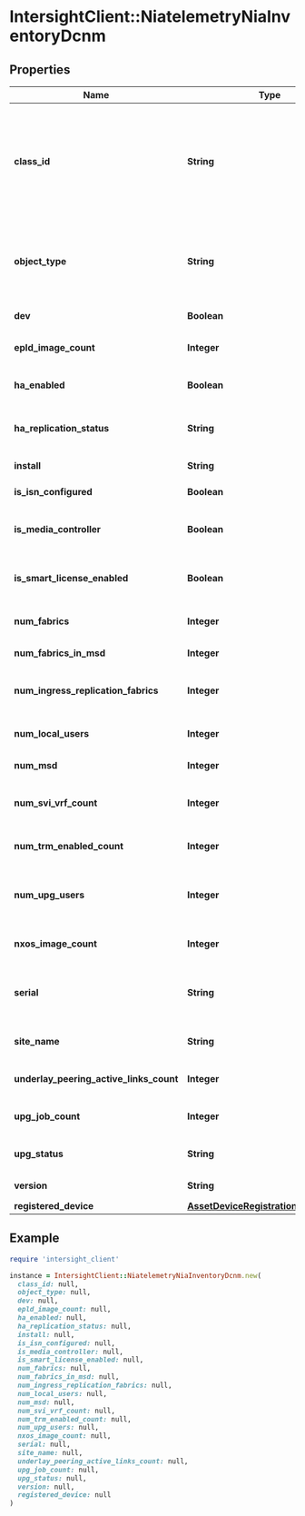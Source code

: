 # IntersightClient::NiatelemetryNiaInventoryDcnm

## Properties

| Name | Type | Description | Notes |
| ---- | ---- | ----------- | ----- |
| **class_id** | **String** | The fully-qualified name of the instantiated, concrete type. This property is used as a discriminator to identify the type of the payload when marshaling and unmarshaling data. | [default to &#39;niatelemetry.NiaInventoryDcnm&#39;] |
| **object_type** | **String** | The fully-qualified name of the instantiated, concrete type. The value should be the same as the &#39;ClassId&#39; property. | [default to &#39;niatelemetry.NiaInventoryDcnm&#39;] |
| **dev** | **Boolean** | Returns the value of the dev Field. | [optional] |
| **epld_image_count** | **Integer** | Number of EPLD images uploaded to DCNM. | [optional] |
| **ha_enabled** | **Boolean** | Returns the value of the haEnabled field. | [optional] |
| **ha_replication_status** | **String** | Returns the value of the haReplicationStatus field. | [optional] |
| **install** | **String** | Returns the value of the install field. | [optional] |
| **is_isn_configured** | **Boolean** | Returns true if ISN is configured. | [optional] |
| **is_media_controller** | **Boolean** | Returns the value of the isMediaController field. | [optional] |
| **is_smart_license_enabled** | **Boolean** | Returns true if the Smart license is enabled and is in use. | [optional] |
| **num_fabrics** | **Integer** | Returns total number of fabrics in DCNM set-up. | [optional] |
| **num_fabrics_in_msd** | **Integer** | Returns the number of fabrics in msd. | [optional] |
| **num_ingress_replication_fabrics** | **Integer** | Returns the number of fabrics that have ingress replication type. | [optional] |
| **num_local_users** | **Integer** | Returns the number of local users other than admin user. | [optional] |
| **num_msd** | **Integer** | Returns the number of MSD fabrics. | [optional] |
| **num_svi_vrf_count** | **Integer** | Returns the number of svi interfaces configured for VRF vlans. | [optional] |
| **num_trm_enabled_count** | **Integer** | Returns the number of links where TRM is enabled. | [optional] |
| **num_upg_users** | **Integer** | Number of users who have upgrade privileges excluding the admin. | [optional] |
| **nxos_image_count** | **Integer** | Number of NXOS images uploaded to DCNM. | [optional] |
| **serial** | **String** | Serial number of device being inventoried. The serial number is unique per device. | [optional] |
| **site_name** | **String** | Name of fabric domain of the controller. | [optional] |
| **underlay_peering_active_links_count** | **Integer** | Returns the number of underlay peering active links. | [optional] |
| **upg_job_count** | **Integer** | Number of upgrade jobs configured on DCNM. | [optional] |
| **upg_status** | **String** | Upgrade status of jobs created on DCNM. | [optional] |
| **version** | **String** | Returns the value of the version field. | [optional] |
| **registered_device** | [**AssetDeviceRegistrationRelationship**](AssetDeviceRegistrationRelationship.md) |  | [optional] |

## Example

```ruby
require 'intersight_client'

instance = IntersightClient::NiatelemetryNiaInventoryDcnm.new(
  class_id: null,
  object_type: null,
  dev: null,
  epld_image_count: null,
  ha_enabled: null,
  ha_replication_status: null,
  install: null,
  is_isn_configured: null,
  is_media_controller: null,
  is_smart_license_enabled: null,
  num_fabrics: null,
  num_fabrics_in_msd: null,
  num_ingress_replication_fabrics: null,
  num_local_users: null,
  num_msd: null,
  num_svi_vrf_count: null,
  num_trm_enabled_count: null,
  num_upg_users: null,
  nxos_image_count: null,
  serial: null,
  site_name: null,
  underlay_peering_active_links_count: null,
  upg_job_count: null,
  upg_status: null,
  version: null,
  registered_device: null
)
```

